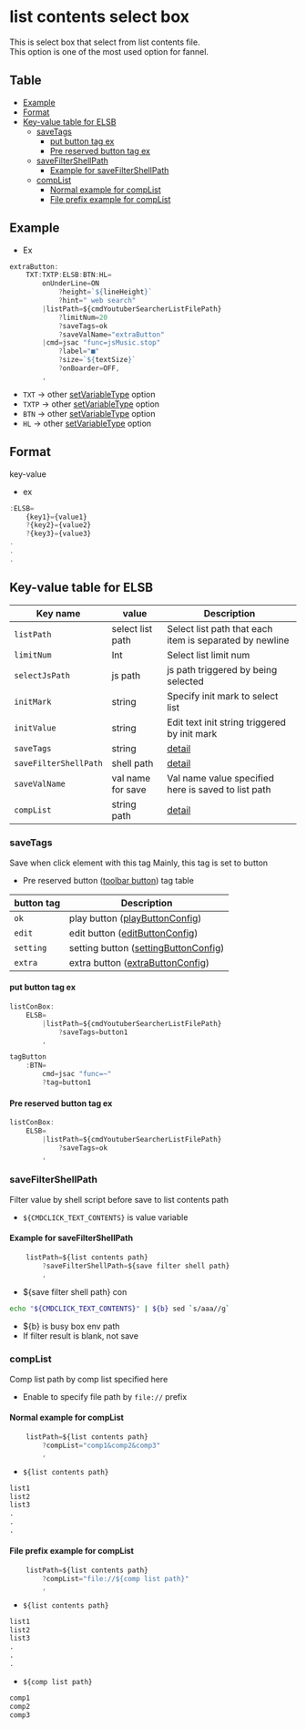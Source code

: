 # list contents select box

This is select box that select from list contents file.  
This option is one of the most used option for fannel.  


Table
----------------------

* [Example](#example)
* [Format](#format)
* [Key-value table for ELSB](#key-value-table-for-elsb)
    * [saveTags](#savetags)
        * [put button tag ex](#put-button-tag-ex)
        * [Pre reserved button tag ex](#pre-reserved-button-tag-ex)
    * [saveFilterShellPath](#savefiltershellpath)
        * [Example for saveFilterShellPath](#example-for-savefiltershellpath)
    * [compList](#complist)
        * [Normal example for compList](#normal-example-for-complist)
        * [File prefix example for compList](#file-prefix-example-for-complist)

## Example

- Ex

```js.js
extraButton:
    TXT:TXTP:ELSB:BTN:HL=
        onUnderLine=ON
            ?height=`${lineHeight}`
            ?hint=" web search"
        |listPath=${cmdYoutuberSearcherListFilePath}
            ?limitNum=20
            ?saveTags=ok
            ?saveValName="extraButton"
        |cmd=jsac "func=jsMusic.stop"
            ?label="■"
            ?size=`${textSize}`
            ?onBoarder=OFF,
        ,
```

- `TXT` -> other [setVariableType](https://github.com/puutaro/CommandClick/blob/master/md/developer/set_variable_types.md) option
- `TXTP` -> other [setVariableType](https://github.com/puutaro/CommandClick/blob/master/md/developer/set_variable_types.md) option
- `BTN` -> other [setVariableType](https://github.com/puutaro/CommandClick/blob/master/md/developer/set_variable_types.md) option
- `HL` -> other [setVariableType](https://github.com/puutaro/CommandClick/blob/master/md/developer/set_variable_types.md) option

## Format

key-value

- ex

```js.js
:ELSB=
    {key1}={value1}
    ?{key2}={value2}
    ?{key3}={value3}
.
.
.
```


## Key-value table for ELSB

| Key name        | value             | Description                                             | 
|-----------------|-------------------|---------------------------------------------------------|
| `listPath`        | select list path  | Select list path that each item is separated by newline |
| `limitNum`        | Int               | Select list limit num                                   |
| `selectJsPath` | js path           | js path triggered by being selected                     |
| `initMark`  | string            | Specify init mark to select list                        |
| `initValue`             | string            | Edit text init string triggered by init mark            |
| `saveTags` | string            | [detail](#savetags)                                     |
| `saveFilterShellPath` | shell path        | [detail](savefiltershellpath)                           |
| `saveValName` | val name for save | Val name value specified here is saved to list path     |
| `compList` | string <br> path  | [detail](#complist)                                     |


### saveTags

Save when click element with this tag
Mainly, this tag is set to button 

- Pre reserved button ([toolbar button](https://github.com/puutaro/CommandClick/blob/master/md/developer/configs/toolbarButtonConfig.md)) tag table

| button tag | Description                                                                                                                                       | 
|------------|---------------------------------------------------------------------------------------------------------------------------------------------------|
| `ok`       | play button ([playButtonConfig](https://github.com/puutaro/CommandClick/blob/master/md/developer/setting_variables.md#playbuttonconfig))          |
| `edit`     | edit button ([editButtonConfig](https://github.com/puutaro/CommandClick/blob/master/md/developer/setting_variables.md#editbuttonconfig))          |
| `setting`  | setting button ([settingButtonConfig](https://github.com/puutaro/CommandClick/blob/master/md/developer/setting_variables.md#settingbuttonconfig)) |
| `extra`    | extra button ([extraButtonConfig](https://github.com/puutaro/CommandClick/blob/master/md/developer/setting_variables.md#extrabuttonconfig))       |

#### put button tag ex

```js.js
listConBox:
    ELSB=
        |listPath=${cmdYoutuberSearcherListFilePath}
            ?saveTags=button1
        ,

tagButton
    :BTN=
        cmd=jsac "func=~"
        ?tag=button1

```

#### Pre reserved button tag ex

```js.js
listConBox:
    ELSB=
        |listPath=${cmdYoutuberSearcherListFilePath}
            ?saveTags=ok
        ,

```

### saveFilterShellPath

Filter value by shell script before save to list contents path  

- `${CMDCLICK_TEXT_CONTENTS}` is value variable  

#### Example for saveFilterShellPath

```js.js
    listPath=${list contents path}
        ?saveFilterShellPath=${save filter shell path}
        ,
```

- ${save filter shell path} con

```sh.sh
echo "${CMDCLICK_TEXT_CONTENTS}" | ${b} sed `s/aaa//g`

```
- ${b} is busy box env path
- If filter result is blank, not save

### compList

Comp list path by comp list specified here

- Enable to specify file path by `file://` prefix


#### Normal example for compList

```js.js
    listPath=${list contents path}
        ?compList="comp1&comp2&comp3"
        ,
```

- `${list contents path}`

```txt.txt
list1
list2
list3
.
.
.
```



#### File prefix example for compList

```js.js
    listPath=${list contents path}
        ?compList="file://${comp list path}"
        ,
```

- `${list contents path}`

```txt.txt
list1
list2
list3
.
.
.
```

- `${comp list path}`

```txt.txt
comp1
comp2
comp3
```
